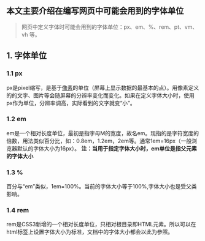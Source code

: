 ## 本文主要介绍在编写网页中可能会用到的字体单位

> 网页中定义字体时可能会用到的字体单位：px、em、%、rem、pt、vm、vh 等。

## 1. 字体单位

### 1.1 px

px是pixel缩写，是基于[像素](https://so.csdn.net/so/search?q=%E5%83%8F%E7%B4%A0&spm=1001.2101.3001.7020)的单位（屏幕上显示数据的最基本的点）。用像素定义的的文字、图片等会随屏幕的分辨率变化而变化。如果在定义字体大小时，使用px作为单位，分辨率调高，实际看到的文字就变“小”。

### 1.2 em

em是一个相对长度单位，最初是指字母M的宽度，故名em。现指的是字符宽度的倍数，用法类似百分比，如：0.8em，1.2em，2em等。通常1em=16px（一般浏览器默认的字体大小为16px）。
**注：当用于指定字体大小时，em单位是指父元素的字体大小**

### 1.3 %

百分与“em”类似，1em=100%。当前的字体大小等于100%,字体大小也是受父类影响。

### 1.4 rem

rem是CSS3新增的一个相对长度单位，只相对根目录即HTML元素。所以可以在html标签上设置字体大小为标准，文档中的字体大小都会以此为参照。
